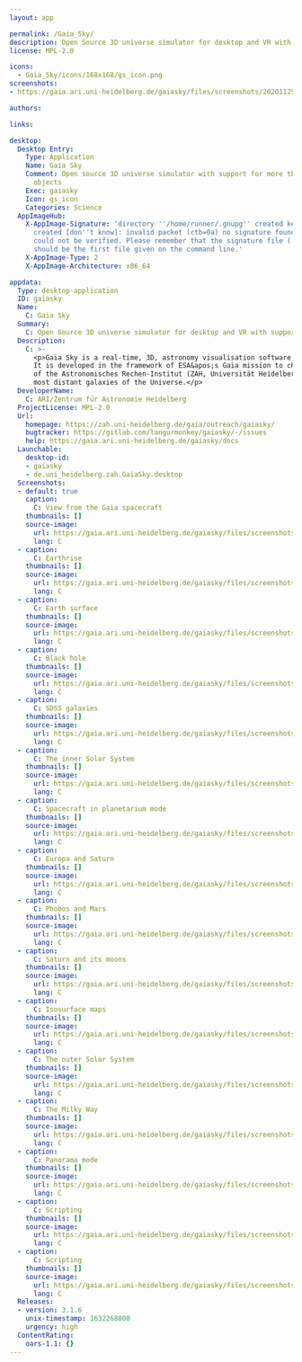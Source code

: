 ```yaml
---
layout: app

permalink: /Gaia_Sky/
description: Open Source 3D universe simulator for desktop and VR with support for more than a billion objects
license: MPL-2.0

icons:
  - Gaia_Sky/icons/168x168/gs_icon.png
screenshots:
- https://gaia.ari.uni-heidelberg.de/gaiasky/files/screenshots/20201125/00000.jpg

authors:

links:

desktop:
  Desktop Entry:
    Type: Application
    Name: Gaia Sky
    Comment: Open source 3D universe simulator with support for more than a billion
      objects
    Exec: gaiasky
    Icon: gs_icon
    Categories: Science
  AppImageHub:
    X-AppImage-Signature: 'directory ''/home/runner/.gnupg'' created keybox ''/home/runner/.gnupg/pubring.kbx''
      created [don''t know]: invalid packet (ctb=0a) no signature found the signature
      could not be verified. Please remember that the signature file (.sig or .asc)
      should be the first file given on the command line.'
    X-AppImage-Type: 2
    X-AppImage-Architecture: x86_64

appdata:
  Type: desktop-application
  ID: gaiasky
  Name:
    C: Gaia Sky
  Summary:
    C: Open Source 3D universe simulator for desktop and VR with support for more than a billion objects
  Description:
    C: >-
      <p>Gaia Sky is a real-time, 3D, astronomy visualisation software for desktop and VR that runs on Linux, Windows and macOS.
      It is developed in the framework of ESA&apos;s Gaia mission to chart about 1 billion stars of our Galaxy in the Gaia group
      of the Astronomisches Rechen-Institut (ZAH, Universität Heidelberg). Explore the Solar System, the Milky Way or even the
      most distant galaxies of the Universe.</p>
  DeveloperName:
    C: ARI/Zentrum für Astronomie Heidelberg
  ProjectLicense: MPL-2.0
  Url:
    homepage: https://zah.uni-heidelberg.de/gaia/outreach/gaiasky/
    bugtracker: https://gitlab.com/langurmonkey/gaiasky/-/issues
    help: https://gaia.ari.uni-heidelberg.de/gaiasky/docs
  Launchable:
    desktop-id:
    - gaiasky
    - de.uni_heidelberg.zah.GaiaSky.desktop
  Screenshots:
  - default: true
    caption:
      C: View from the Gaia spacecraft
    thumbnails: []
    source-image:
      url: https://gaia.ari.uni-heidelberg.de/gaiasky/files/screenshots/20201125/00000.jpg
      lang: C
  - caption:
      C: Earthrise
    thumbnails: []
    source-image:
      url: https://gaia.ari.uni-heidelberg.de/gaiasky/files/screenshots/20201125/00002.jpg
      lang: C
  - caption:
      C: Earth surface
    thumbnails: []
    source-image:
      url: https://gaia.ari.uni-heidelberg.de/gaiasky/files/screenshots/20201125/00003.jpg
      lang: C
  - caption:
      C: Black hole
    thumbnails: []
    source-image:
      url: https://gaia.ari.uni-heidelberg.de/gaiasky/files/screenshots/20201125/00014.jpg
      lang: C
  - caption:
      C: SDSS galaxies
    thumbnails: []
    source-image:
      url: https://gaia.ari.uni-heidelberg.de/gaiasky/files/screenshots/20201125/00005.jpg
      lang: C
  - caption:
      C: The inner Solar System
    thumbnails: []
    source-image:
      url: https://gaia.ari.uni-heidelberg.de/gaiasky/files/screenshots/20201125/00006.jpg
      lang: C
  - caption:
      C: Spacecraft in planetarium mode
    thumbnails: []
    source-image:
      url: https://gaia.ari.uni-heidelberg.de/gaiasky/files/screenshots/20201125/00011.jpg
      lang: C
  - caption:
      C: Europa and Saturn
    thumbnails: []
    source-image:
      url: https://gaia.ari.uni-heidelberg.de/gaiasky/files/screenshots/20201125/00007.jpg
      lang: C
  - caption:
      C: Phobos and Mars
    thumbnails: []
    source-image:
      url: https://gaia.ari.uni-heidelberg.de/gaiasky/files/screenshots/20201125/00008.jpg
      lang: C
  - caption:
      C: Saturn and its moons
    thumbnails: []
    source-image:
      url: https://gaia.ari.uni-heidelberg.de/gaiasky/files/screenshots/20201125/00009.jpg
      lang: C
  - caption:
      C: Isosurface maps
    thumbnails: []
    source-image:
      url: https://gaia.ari.uni-heidelberg.de/gaiasky/files/screenshots/20201125/00010.jpg
      lang: C
  - caption:
      C: The outer Solar System
    thumbnails: []
    source-image:
      url: https://gaia.ari.uni-heidelberg.de/gaiasky/files/screenshots/20201125/00013.jpg
      lang: C
  - caption:
      C: The Milky Way
    thumbnails: []
    source-image:
      url: https://gaia.ari.uni-heidelberg.de/gaiasky/files/screenshots/20201125/00004.jpg
      lang: C
  - caption:
      C: Panorama mode
    thumbnails: []
    source-image:
      url: https://gaia.ari.uni-heidelberg.de/gaiasky/files/screenshots/20201125/00012.jpg
      lang: C
  - caption:
      C: Scripting
    thumbnails: []
    source-image:
      url: https://gaia.ari.uni-heidelberg.de/gaiasky/files/screenshots/20200706/00014.jpg
      lang: C
  - caption:
      C: Scripting
    thumbnails: []
    source-image:
      url: https://gaia.ari.uni-heidelberg.de/gaiasky/files/screenshots/20210225/00000.jpg
      lang: C
  Releases:
  - version: 3.1.6
    unix-timestamp: 1632268800
    urgency: high
  ContentRating:
    oars-1.1: {}
---
```

